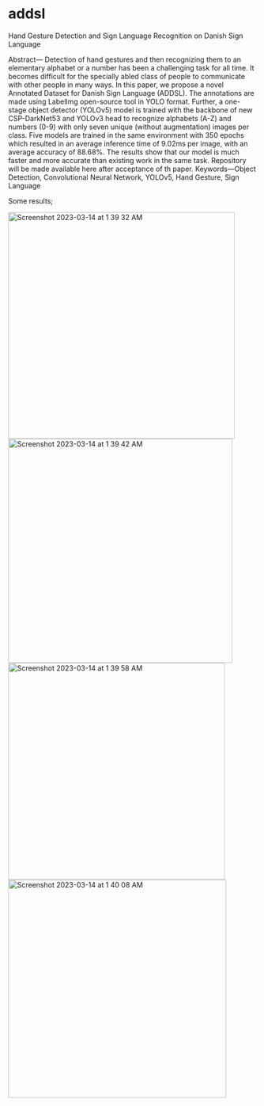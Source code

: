 # addsl
Hand Gesture Detection and Sign Language Recognition on Danish Sign Language


Abstract— Detection of hand gestures and then recognizing them to an elementary alphabet or a number has been a challenging task for all time. It becomes difficult for the specially abled class of people to communicate with other people in many ways. In this paper, we propose a novel Annotated Dataset for Danish Sign Language (ADDSL). The annotations are made using LabelImg open-source tool in YOLO format. Further, a one-stage object detector (YOLOv5) model is trained with the backbone of new CSP-DarkNet53 and YOLOv3 head to recognize alphabets (A-Z) and numbers (0-9) with only seven unique (without augmentation) images per class. Five models are trained in the same environment with 350 epochs which resulted in an average inference time of 9.02ms per image, with an average accuracy of 88.68%. The results show that our model is much faster and more accurate than existing work in the same task. Repository will be made available here after acceptance of th paper.
Keywords—Object Detection, Convolutional Neural Network, YOLOv5, Hand Gesture, Sign Language

Some results;

<img width="458" alt="Screenshot 2023-03-14 at 1 39 32 AM" src="https://user-images.githubusercontent.com/13884479/224862917-81569b44-5206-437f-a2d1-91a8e1e75534.png">


<img width="453" alt="Screenshot 2023-03-14 at 1 39 42 AM" src="https://user-images.githubusercontent.com/13884479/224862939-69f1a114-89a2-403c-aa7d-546dbd60e711.png">


<img width="438" alt="Screenshot 2023-03-14 at 1 39 58 AM" src="https://user-images.githubusercontent.com/13884479/224862970-5825459a-e9fe-4c7a-96c4-1e11c892cbda.png">


<img width="441" alt="Screenshot 2023-03-14 at 1 40 08 AM" src="https://user-images.githubusercontent.com/13884479/224862995-d31221a7-6b5e-4830-a51b-aed541d196c0.png">
